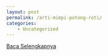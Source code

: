 ```yaml
---
layout: post
permalink: /arti-mimpi-potong-roti/
categories:
    - Uncategorized
---
```


[Baca Selengkapnya](/01)
